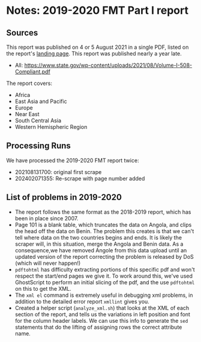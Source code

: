 # Notes: 2019-2020 FMT Part I report

## Sources

This report was published on 4 or 5 August 2021 in a single PDF, listed on the report's [landing page](https://www.state.gov/reports/foreign-military-training-and-dod-engagement-activities-of-interest-2019-2020/). This report was published nearly a year late.

* All: https://www.state.gov/wp-content/uploads/2021/08/Volume-I-508-Compliant.pdf

The report covers:

 * Africa
 * East Asia and Pacific
 * Europe
 * Near East
 * South Central Asia
 * Western Hemispheric Region

## Processing Runs

We have processed the 2019-2020 FMT report twice:

 * 202108131700: original first scrape
 * 202402071355: Re-scrape with page number added

## List of problems in 2019-2020

 * The report follows the same format as the 2018-2019 report, which has been in place since 2007.
 * Page 101 is a blank table, which truncates the data on Angola, and clips the head off the data on Benin. The problem this creates is that we can't tell where data on the two countries begins and ends. It is likely the scraper will, in this situation, merge the Angola and Benin data. As a consequence,we have removed Angole from this data upload until an updated version of the report correcting the problem is released by DoS (which will never happen!)
 * `pdftohtml` has difficulty extracting portions of this specific pdf and won't respect the start/end pages we give it. To work around this, we've used GhostScript to perform an initial slicing of the pdf, and the use `pdftohtml` on this to get the XML.
 * The `xml el` command is extremely useful in debugging xml problems, in addition to the detailed error report `xmllint` gives you.
 * Created a helper script (`analyze_xml.sh`) that looks at the XML of each section of the report, and tells us the variations in left position and font for the column header labels. We can use this info to generate the `sed` statements that do the lifting of assigning rows the correct attribute name.
